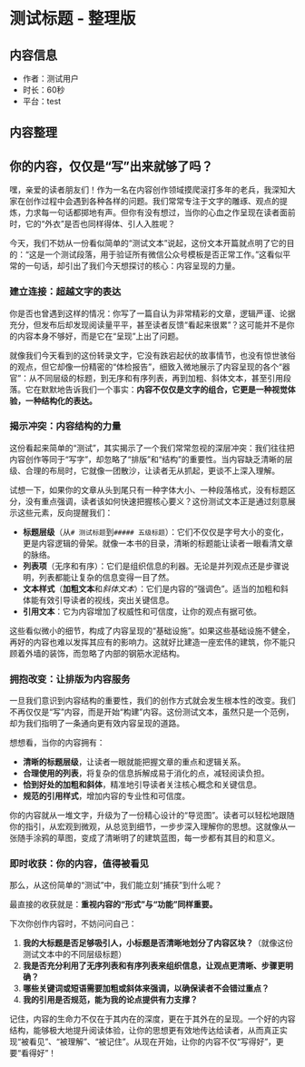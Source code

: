 # 测试标题 - 整理版

## 内容信息
- 作者：测试用户
- 时长：60秒
- 平台：test

## 内容整理

## 你的内容，仅仅是“写”出来就够了吗？

嘿，亲爱的读者朋友们！作为一名在内容创作领域摸爬滚打多年的老兵，我深知大家在创作过程中会遇到各种各样的问题。我们常常专注于文字的雕琢、观点的提炼，力求每一句话都掷地有声。但你有没有想过，当你的心血之作呈现在读者面前时，它的“外衣”是否也同样得体、引人入胜呢？

今天，我们不妨从一份看似简单的“测试文本”说起，这份文本开篇就点明了它的目的：“这是一个测试段落，用于验证所有微信公众号模板是否正常工作。”这看似平常的一句话，却引出了我们今天想探讨的核心：内容呈现的力量。

### 建立连接：超越文字的表达

你是否也曾遇到这样的情况：你写了一篇自认为非常精彩的文章，逻辑严谨、论据充分，但发布后却发现阅读量平平，甚至读者反馈“看起来很累”？这可能并不是你的内容本身不够好，而是它在“呈现”上出了问题。

就像我们今天看到的这份转录文字，它没有跌宕起伏的故事情节，也没有惊世骇俗的观点，但它却像一份精密的“体检报告”，细致入微地展示了内容呈现的各个“器官”：从不同层级的标题，到无序和有序列表，再到加粗、斜体文本，甚至引用段落。它在默默地告诉我们一个事实：**内容不仅仅是文字的组合，它更是一种视觉体验，一种结构化的表达。**

### 揭示冲突：内容结构的力量

这份看起来简单的“测试”，其实揭示了一个我们常常忽视的深层冲突：我们往往把内容创作等同于“写字”，却忽略了“排版”和“结构”的重要性。当内容缺乏清晰的层级、合理的布局时，它就像一团散沙，让读者无从抓起，更谈不上深入理解。

试想一下，如果你的文章从头到尾只有一种字体大小、一种段落格式，没有标题区分，没有重点强调，读者该如何快速把握核心要义？这份测试文本正是通过刻意展示这些元素，反向提醒我们：

*   **标题层级**（从`# 测试标题`到`##### 五级标题`）：它们不仅仅是字号大小的变化，更是内容逻辑的骨架。就像一本书的目录，清晰的标题能让读者一眼看清文章的脉络。
*   **列表项**（无序和有序）：它们是组织信息的利器。无论是并列观点还是步骤说明，列表都能让复杂的信息变得一目了然。
*   **文本样式**（**加粗文本**和*斜体文本*）：它们是内容的“强调色”。适当的加粗和斜体能有效引导读者的视线，突出关键信息。
*   **引用文本**：它为内容增加了权威性和可信度，让你的观点有据可依。

这些看似微小的细节，构成了内容呈现的“基础设施”。如果这些基础设施不健全，再好的内容也难以发挥其应有的影响力。这就好比建造一座宏伟的建筑，你不能只顾着外墙的装饰，而忽略了内部的钢筋水泥结构。

### 拥抱改变：让排版为内容服务

一旦我们意识到内容结构的重要性，我们的创作方式就会发生根本性的改变。我们不再仅仅是“写”内容，而是开始“构建”内容。这份测试文本，虽然只是一个范例，却为我们指明了一条通向更有效内容呈现的道路。

想想看，当你的内容拥有：

*   **清晰的标题层级**，让读者一眼就能把握文章的重点和逻辑关系。
*   **合理使用的列表**，将复杂的信息拆解成易于消化的点，减轻阅读负担。
*   **恰到好处的加粗和斜体**，精准地引导读者关注核心概念和关键信息。
*   **规范的引用样式**，增加内容的专业性和可信度。

你的内容就从一堆文字，升级为了一份精心设计的“导览图”。读者可以轻松地跟随你的指引，从宏观到微观，从总览到细节，一步步深入理解你的思想。这就像从一张随手涂鸦的草图，变成了清晰明了的建筑蓝图，每一步都有其目的和意义。

### 即时收获：你的内容，值得被看见

那么，从这份简单的“测试”中，我们能立刻“捕获”到什么呢？

最直接的收获就是：**重视内容的“形式”与“功能”同样重要。**

下次你创作内容时，不妨问问自己：

1.  **我的大标题是否足够吸引人，小标题是否清晰地划分了内容区块？**（就像这份测试文本中的不同层级标题）
2.  **我是否充分利用了无序列表和有序列表来组织信息，让观点更清晰、步骤更明确？**
3.  **哪些关键词或短语需要加粗或斜体来强调，以确保读者不会错过重点？**
4.  **我的引用是否规范，能为我的论点提供有力支撑？**

记住，内容的生命力不仅在于其内在的深度，更在于其外在的呈现。一个好的内容结构，能够极大地提升阅读体验，让你的思想更有效地传达给读者，从而真正实现“被看见”、“被理解”、“被记住”。从现在开始，让你的内容不仅“写得好”，更要“看得好”！